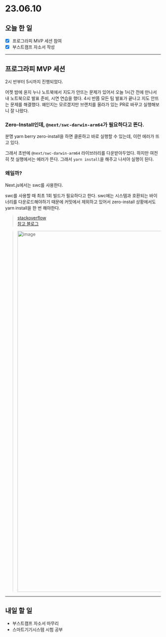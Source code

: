 # 23.06.10

## 오늘 한 일

- [x] 프로그라피 MVP 세션 참여
- [x] 부스트캠프 자소서 작성

---

## 프로그라피 MVP 세션

2시 반부터 5시까지 진행되었다.

어젯 밤에 윤지 누나 노트북에서 지도가 안뜨는 문제가 있어서 오늘 1시간 전에 만나서 내 노트북으로 발표 준비, 시연 연습을 했다. 4시 반쯤 모든 팀 발표가 끝나고 지도 안뜨는 문제를 해결했다. 왜인지는 모르겠지만 브랜치를 올라가 있는 PR로 바꾸고 실행해보니 잘 나왔다.

### Zero-Install인데, `@next/swc-darwin-arm64`가 필요하다고 뜬다.

분명 yarn berry zero-install을 하면 클론하고 바로 실행할 수 있는데, 이런 에러가 뜨고 있다.

그래서 초반에 `@next/swc-darwin-arm64` 라이브러리를 다운받아두었다. 하지만 여전히 첫 실행에서는 에러가 뜬다. 그래서 `yarn install`을 해주고 나서야 실행이 된다.

### 왜일까?

Next.js에서는 swc를 사용한다.

swc를 사용할 때 최초 1회 빌드가 필요하다고 한다. swc에는 시스템과 호환되는 바이너리를 다운로드해야하기 때문에 커밋에서 제외하고 있어서 zero-install 상황에서도 yarn install을 한 번 해야한다.

> [stackoverflow](https://stackoverflow.com/questions/69816589/next-failed-to-load-swc-binary)  
> [참고 블로그](https://blog.dramancompany.com/2023/02/%EB%A6%AC%EB%A9%A4%EB%B2%84-%EC%9B%B9-%EC%84%9C%EB%B9%84%EC%8A%A4-%EC%A2%8C%EC%B6%A9%EC%9A%B0%EB%8F%8C-yarn-berry-%EB%8F%84%EC%9E%85%EA%B8%B0/)

> <img width="1169" alt="image" src="https://github.com/kagong-sillok/kagong-sillok-client/assets/23312485/043c562b-18dd-4647-b83d-4da76372629c" />

---

## 내일 할 일

- 부스트캠프 자소서 마무리
- 스마트기기시스템 시험 공부
